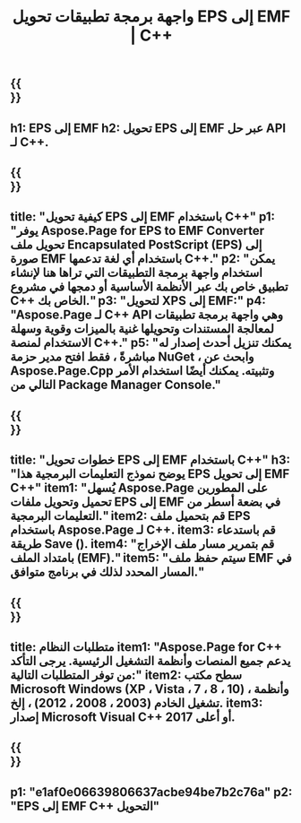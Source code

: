 ﻿---
translation: true
template: /_templates/_conversion-child-cpp.md
title: واجهة برمجة تطبيقات تحويل EPS إلى EMF | C++
url: /cpp/conversion/eps-to-emf/
description: يتم توفير تحويل EPS إلى EMF بواسطة Aspose.Page لحل C++ API. يعمل في بيئة تشغيل C++ لأنظمة التشغيل Windows 32 بت و Windows 64 بت و Linux 64 بت.
informat: EPS
outformat: EMF
otherformats: XPS PS
---

{{<section banner>}}
---
h1: EPS إلى EMF
h2: تحويل EPS إلى EMF عبر حل API لـ C++.
---

{{<section overview>}}
---
title: "كيفية تحويل EPS إلى EMF باستخدام C++"
p1: "يوفر Aspose.Page for EPS to EMF Converter تحويل ملف Encapsulated PostScript (EPS) إلى صورة EMF باستخدام أي لغة تدعمها C++."
p2: "يمكن استخدام واجهة برمجة التطبيقات التي تراها هنا لإنشاء تطبيق خاص بك عبر الأنظمة الأساسية أو دمجها في مشروع C++ الخاص بك."
p3: "لتحويل XPS إلى EMF:"
p4: "Aspose.Page لـ C++ API وهي واجهة برمجة تطبيقات لمعالجة المستندات وتحويلها غنية بالميزات وقوية وسهلة الاستخدام لمنصة C++."
p5: "يمكنك تنزيل أحدث إصدار له مباشرةً ، فقط افتح مدير حزمة NuGet ، وابحث عن Aspose.Page.Cpp وتثبيته. يمكنك أيضًا استخدام الأمر التالي من Package Manager Console."
---

{{<section feature1>}}
---
title: "خطوات تحويل EPS إلى EMF باستخدام C++"
h3: "يوضح نموذج التعليمات البرمجية هذا EPS إلى تحويل EMF C++"
item1: "يُسهل Aspose.Page على المطورين تحميل وتحويل ملفات EPS إلى EMF في بضعة أسطر من التعليمات البرمجية."
item2: قم بتحميل ملف EPS باستخدام Aspose.Page لـ C++.
item3: قم باستدعاء طريقة Save ().
item4: "قم بتمرير مسار ملف الإخراج بامتداد الملف (EMF)."
item5: "سيتم حفظ ملف EMF في المسار المحدد لذلك في برنامج متوافق."
---

{{<section feature2>}}
---
title: متطلبات النظام
item1: "Aspose.Page for C++ يدعم جميع المنصات وأنظمة التشغيل الرئيسية. يرجى التأكد من توفر المتطلبات التالية:"
item2: سطح مكتب Microsoft Windows (XP ، Vista ، 7 ، 8 ، 10) ، وأنظمة تشغيل الخادم (2003 ، 2008 ، 2012) ، إلخ.
item3: إصدار Microsoft Visual C++ 2017 أو أعلى.
---

{{<section gist>}}
---
p1: "e1af0e06639806637acbe94be7b2c76a"
p2: "EPS إلى EMF C++ التحويل"
---
